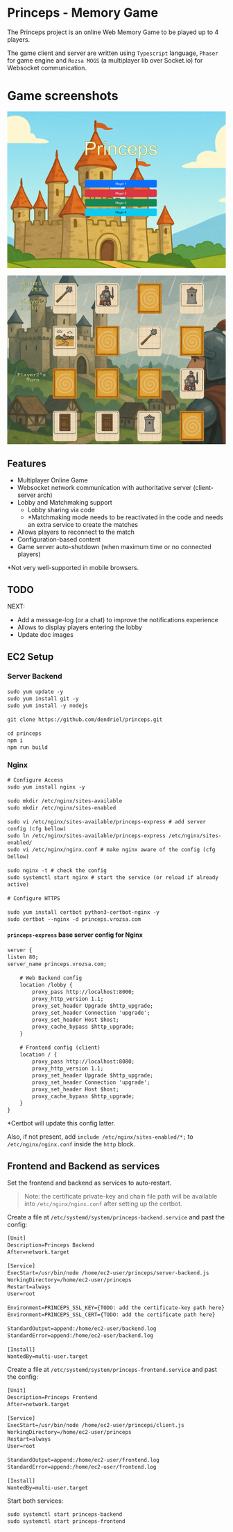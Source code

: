 # Princeps - Memory Game

The Princeps project is an online Web Memory Game to be played up to 4 players.

The game client and server are written using `Typescript` language, `Phaser` for game engine and `Rozsa MOGS` (a
multiplayer lib over Socket.io) for Websocket communication.

# Game screenshots

![loby](docs/loby.png "Lobby")

![gameplay](docs/gameplay.png "Gameplay")


## Features

- Multiplayer Online Game
- Websocket network communication with authoritative server (client-server arch)
- Lobby and Matchmaking support
  - Lobby sharing via code
  - *Matchmaking mode needs to be reactivated in the code and needs an extra service to create the matches
- Allows players to reconnect to the match
- Configuration-based content
- Game server auto-shutdown (when maximum time or no connected players)

*Not very well-supported in mobile browsers.

## TODO

NEXT:

- Add a message-log (or a chat) to improve the notifications experience
- Allows to display players entering the lobby
- Update doc images


## EC2 Setup

### Server Backend

```shell
sudo yum update -y
sudo yum install git -y
sudo yum install -y nodejs

git clone https://github.com/dendriel/princeps.git

cd princeps
npm i
npm run build
```

### Nginx

```shell
# Configure Access
sudo yum install nginx -y

sudo mkdir /etc/nginx/sites-available
sudo mkdir /etc/nginx/sites-enabled

sudo vi /etc/nginx/sites-available/princeps-express # add server config (cfg bellow)
sudo ln /etc/nginx/sites-available/princeps-express /etc/nginx/sites-enabled/
sudo vi /etc/nginx/nginx.conf # make nginx aware of the config (cfg bellow)

sudo nginx -t # check the config
sudo systemctl start nginx # start the service (or reload if already active)

# Configure HTTPS

sudo yum install certbot python3-certbot-nginx -y
sudo certbot --nginx -d princeps.vrozsa.com
```

#### `princeps-express` base server config for Nginx
```
server {
listen 80;
server_name princeps.vrozsa.com;

    # Web Backend config
    location /lobby {
        proxy_pass http://localhost:8000;
        proxy_http_version 1.1;
        proxy_set_header Upgrade $http_upgrade;
        proxy_set_header Connection 'upgrade';
        proxy_set_header Host $host;
        proxy_cache_bypass $http_upgrade;
    }
    
    # Frontend config (client)
    location / {
        proxy_pass http://localhost:8080;
        proxy_http_version 1.1;
        proxy_set_header Upgrade $http_upgrade;
        proxy_set_header Connection 'upgrade';
        proxy_set_header Host $host;
        proxy_cache_bypass $http_upgrade;
    }
}
```
*Certbot will update this config latter.

Also, if not present, add `include /etc/nginx/sites-enabled/*;` to `/etc/nginx/nginx.conf` inside the `http` block.

## Frontend and Backend as services

Set the frontend and backend as services to auto-restart.

> Note: the certificate private-key and chain file path will be available into `/etc/nginx/nginx.conf` after setting up
> the certbot.

Create a file at `/etc/systemd/system/princeps-backend.service` and past the config:
```
[Unit]
Description=Princeps Backend
After=network.target

[Service]
ExecStart=/usr/bin/node /home/ec2-user/princeps/server-backend.js
WorkingDirectory=/home/ec2-user/princeps
Restart=always
User=root

Environment=PRINCEPS_SSL_KEY={TODO: add the certificate-key path here}
Environment=PRINCEPS_SSL_CERT={TODO: add the certificate path here}

StandardOutput=append:/home/ec2-user/backend.log
StandardError=append:/home/ec2-user/backend.log

[Install]
WantedBy=multi-user.target
```

Create a file at `/etc/systemd/system/princeps-frontend.service` and past the config:
```
[Unit]
Description=Princeps Frontend
After=network.target

[Service]
ExecStart=/usr/bin/node /home/ec2-user/princeps/client.js
WorkingDirectory=/home/ec2-user/princeps
Restart=always
User=root

StandardOutput=append:/home/ec2-user/frontend.log
StandardError=append:/home/ec2-user/frontend.log

[Install]
WantedBy=multi-user.target
```

Start both services:

```
sudo systemctl start princeps-backend
sudo systemctl start princeps-frontend
```